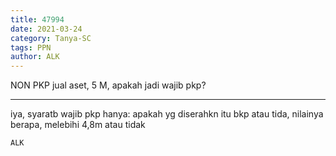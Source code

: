 ```yaml
---
title: 47994
date: 2021-03-24
category: Tanya-SC
tags: PPN
author: ALK
---
```


NON PKP jual aset, 5 M, apakah jadi wajib pkp?

---

iya, syaratb wajib pkp hanya: apakah yg diserahkn itu bkp atau tida, nilainya berapa, melebihi 4,8m atau tidak

`ALK`
